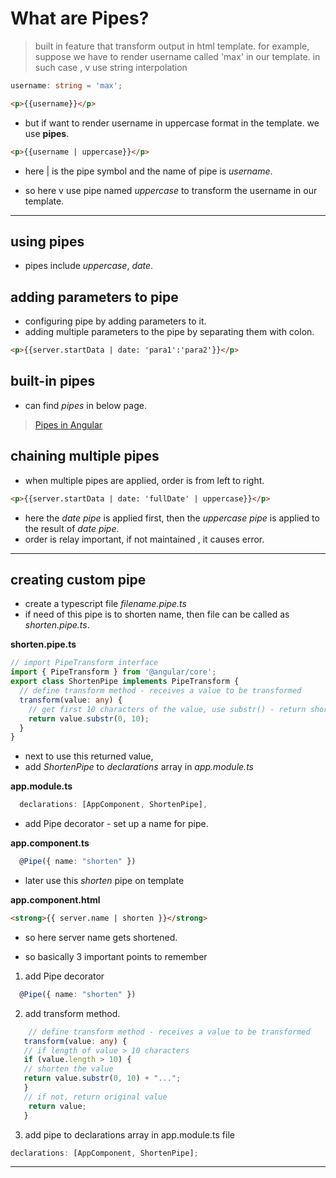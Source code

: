 # What are Pipes?

> built in feature that transform output in html template.
> for example,
> suppose we have to render username called 'max' in our template. in such case , v use string interpolation

```typescript
username: string = 'max';
```

```html
<p>{{username}}</p>
```

- but if want to render username in uppercase format in the template. we use **pipes**.

```html
<p>{{username | uppercase}}</p>
```

- here | is the pipe symbol and the name of pipe is _username_.

- so here v use pipe named _uppercase_ to transform the username in our template.

---

## using pipes

- pipes include _uppercase_, _date_.

## adding parameters to pipe

- configuring pipe by adding parameters to it.
- adding multiple parameters to the pipe by separating them with colon.

```html
<p>{{server.startData | date: 'para1':'para2'}}</p>
```

## built-in pipes

- can find _pipes_ in below page.

> [Pipes in Angular](https://angular.io/api?query=pipe)

## chaining multiple pipes

- when multiple pipes are applied, order is from left to right.

```html
<p>{{server.startData | date: 'fullDate' | uppercase}}</p>
```

- here the _date pipe_ is applied first, then the _uppercase pipe_ is applied to the result of _date pipe_.
- order is relay important, if not maintained , it causes error.

---

## creating custom pipe

- create a typescript file _filename.pipe.ts_
- if need of this pipe is to shorten name, then file can be called as _shorten.pipe.ts_.

**shorten.pipe.ts**

```typescript
// import PipeTransform interface
import { PipeTransform } from '@angular/core';
export class ShortenPipe implements PipeTransform {
  // define transform method - receives a value to be transformed
  transform(value: any) {
    // get first 10 characters of the value, use substr() - return shortened value
    return value.substr(0, 10);
  }
}
```

- next to use this returned value,
- add _ShortenPipe_ to _declarations_ array in _app.module.ts_

**app.module.ts**

```typescript
  declarations: [AppComponent, ShortenPipe],

```

- add Pipe decorator - set up a name for pipe.

**app.component.ts**

```typescript
  @Pipe({ name: "shorten" })
```

- later use this _shorten_ pipe on template

**app.component.html**

```html
<strong>{{ server.name | shorten }}</strong>
```

- so here server name gets shortened.

- so basically 3 important points to remember

1. add Pipe decorator

```typescript
  @Pipe({ name: "shorten" })
```

2. add transform method.

```typescript
    // define transform method - receives a value to be transformed
   transform(value: any) {
   // if length of value > 10 characters
   if (value.length > 10) {
   // shorten the value
   return value.substr(0, 10) + "...";
   }
   // if not, return original value
    return value;
   }
```

3. add pipe to declarations array in app.module.ts file

```typescript
declarations: [AppComponent, ShortenPipe];
```

---

